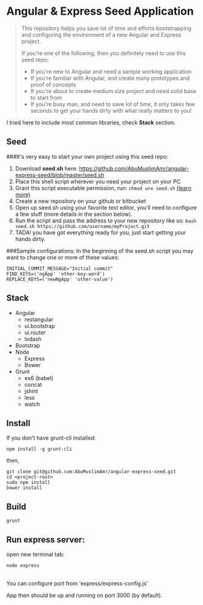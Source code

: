 # Angular & Express Seed Application
> This repository helps you save lot of time and efforts bootstrapping and configuring the environment
> of a new Angular and Express project.
>
> If you're one of the following, then you definitely need to use this seed repo:
> - If you're new to Angular and need a sample working application
> - If you're familiar with Angular, and create many prototypes and proof of concepts
> - If you're about to create medium size project and need solid base to start from
> - If you're busy man, and need to save lot of time, it only takes few seconds to get your hands dirty with what really matters to you!

I tried here to include most common libraries, check <strong>Stack</strong> section.

## Seed
###It's very easy to start your own project using this seed repo:
1. Download <strong>seed.sh</strong> here: https://github.com/AbuMuslimAmr/angular-express-seed/blob/master/seed.sh
1. Place this shell script wherever you need your project on your PC
1. Grant this script executable permission, run: `chmod u+x seed.sh` [(learn more)](https://en.wikipedia.org/wiki/Chmod)
1. Create a new repository on your github or bitbucket
1. Open up seed.sh using your favorite text editor, you'll need to configure a few stuff (more details in the section below).
1. Run the script and pass the address to your new repository like so: `bash seed.sh https://github.com/username/myProject.git`
1. TADA! you have got everything ready for you, just start getting your hands dirty.
 
###Sample configurations:
In the beginning of the seed.sh script you may want to change one or more of these values:
```
INITIAL_COMMIT_MESSAGE="Initial commit"
FIND_KEYS=('ngApp' 'other-key-word')
REPLACE_KEYS=('newNgApp' 'other-value')
```

## Stack
- Angular
  - restangular
  - ui.bootstrap
  - ui.router
  - lodash
- Bootstrap
- Node
  - Express
  - Bower
- Grunt
  - es6 (babel)
  - concat
  - jshint
  - less
  - watch

## Install
If you don't have grunt-cli installed:<br>
```
npm install -g grunt-cli
```

then,

```
git clone git@github.com:AbuMuslimAmr/angular-express-seed.git
cd <project-root>
sudo npm install
bower install
```

## Build
```
grunt
```

## Run express server:
open new terminal tab:<br>
```
node express
```
<br>
You can configure port from 'express/express-config.js'

App then should be up and running on port 3000 (by default).
